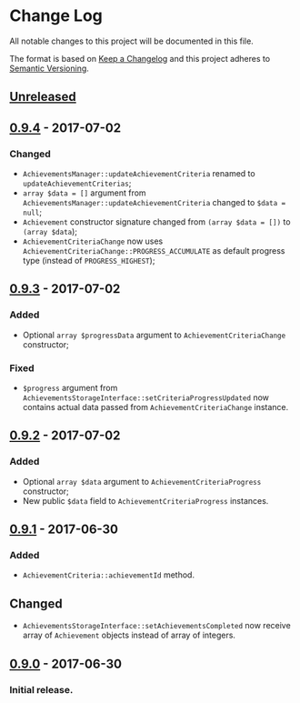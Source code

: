 # Change Log
All notable changes to this project will be documented in this file.

The format is based on [Keep a Changelog](http://keepachangelog.com/) 
and this project adheres to [Semantic Versioning](http://semver.org/).

## [Unreleased]

## [0.9.4] - 2017-07-02
### Changed
- `AchievementsManager::updateAchievementCriteria` renamed to `updateAchievementCriterias`;
- `array $data = []` argument from `AchievementsManager::updateAchievementCriteria` changed to `$data = null`;
- `Achievement` constructor signature changed from `(array $data = [])` to `(array $data`);
- `AchievementCriteriaChange` now uses `AchievementCriteriaChange::PROGRESS_ACCUMULATE` as default progress type (instead of `PROGRESS_HIGHEST`);

## [0.9.3] - 2017-07-02
### Added
- Optional `array $progressData` argument to `AchievementCriteriaChange` constructor;

### Fixed
- `$progress` argument from `AchievementsStorageInterface::setCriteriaProgressUpdated` now contains actual data passed from `AchievementCriteriaChange` instance.

## [0.9.2] - 2017-07-02
### Added
- Optional `array $data` argument to `AchievementCriteriaProgress` constructor;
- New public `$data` field to `AchievementCriteriaProgress` instances.

## [0.9.1] - 2017-06-30
### Added
- `AchievementCriteria::achievementId` method.

## Changed
- `AchievementsStorageInterface::setAchievementsCompleted` now receive array of `Achievement` objects instead of array of integers.

## [0.9.0] - 2017-06-30
### Initial release.

[Unreleased]: https://github.com/tzurbaev/achievements/compare/0.9.4...HEAD
[0.9.4]: https://github.com/tzurbaev/achievements/compare/0.9.1...0.9.4
[0.9.3]: https://github.com/tzurbaev/achievements/compare/0.9.1...0.9.3
[0.9.2]: https://github.com/tzurbaev/achievements/compare/0.9.1...0.9.2
[0.9.1]: https://github.com/tzurbaev/achievements/compare/0.9.0...0.9.1
[0.9.0]: https://github.com/tzurbaev/achievements/releases/tag/0.9.0
